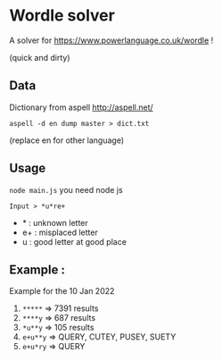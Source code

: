 # Wordle solver

A solver for https://www.powerlanguage.co.uk/wordle !

(quick and dirty)

## Data
Dictionary from aspell http://aspell.net/

```aspell -d en dump master > dict.txt```

(replace en for other language)

## Usage

```node main.js``` you need node js

`Input > *u*re+ `

- \* : unknown letter
- e+ : misplaced letter
- u : good letter at good place

## Example :

Example for the 10 Jan 2022

1. `*****` => 7391 results
2. `****y` => 687 results
3. `*u**y` => 105 results
4. `e+u**y` => QUERY, CUTEY, PUSEY, SUETY
5. `e+u*ry` => QUERY
